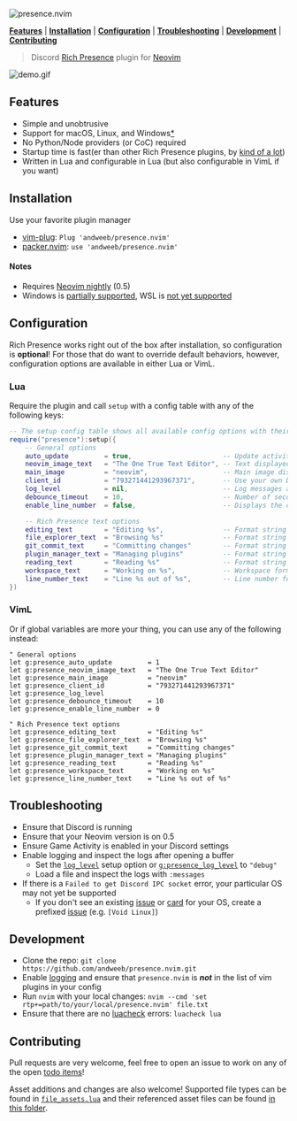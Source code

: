 <img src="https://gist.githubusercontent.com/andweeb/df3216345530234289b87cf5080c2c60/raw/8de399cfed82c137f793e9f580027b5246bc4379/presence.nvim.png" alt="presence.nvim">&#x200B;

**[Features](#features)** | **[Installation](#installation)** | **[Configuration](#configuration)** | **[Troubleshooting](#troubleshooting)** | **[Development](#development)** | **[Contributing](#contributing)**

> Discord [Rich Presence](https://discord.com/rich-presence) plugin for [Neovim](https://neovim.io)

<img src="https://gist.githubusercontent.com/andweeb/df3216345530234289b87cf5080c2c60/raw/4b07351547ae9a6bfdcbc1f915889b90a5349242/presence-demo.gif" alt="demo.gif">

## Features
* Simple and unobtrusive
* Support for macOS, Linux, and Windows[\*](#notes)
* No Python/Node providers (or CoC) required
* Startup time is fast(er than other Rich Presence plugins, by [kind of a lot](https://github.com/andweeb/presence.nvim/wiki/Plugin-Comparisons))
* Written in Lua and configurable in Lua (but also configurable in VimL if you want)

## Installation
Use your favorite plugin manager
* [vim-plug](https://github.com/junegunn/vim-plug): `Plug 'andweeb/presence.nvim'`
* [packer.nvim](https://github.com/wbthomason/packer.nvim): `use 'andweeb/presence.nvim'`

#### Notes
* Requires [Neovim nightly](https://github.com/neovim/neovim/releases/tag/nightly) (0.5)
* Windows is [partially supported](https://github.com/andweeb/presence.nvim/projects/1#card-60537963), WSL is [not yet supported](https://github.com/andweeb/presence.nvim/projects/1#card-60537961)

## Configuration
Rich Presence works right out of the box after installation, so configuration is **optional**! For those that do want to override default behaviors, however, configuration options are available in either Lua or VimL.

### Lua
Require the plugin and call `setup` with a config table with any of the following keys:

```lua
-- The setup config table shows all available config options with their default values:
require("presence"):setup({
    -- General options
    auto_update         = true,                       -- Update activity based on autocmd events (if `false`, map or manually execute `:lua package.loaded.presence:update()`)
    neovim_image_text   = "The One True Text Editor", -- Text displayed when hovered over the Neovim image
    main_image          = "neovim",                   -- Main image display (either "neovim" or "file")
    client_id           = "793271441293967371",       -- Use your own Discord application client id (not recommended)
    log_level           = nil,                        -- Log messages at or above this level (one of the following: "debug", "info", "warn", "error")
    debounce_timeout    = 10,                         -- Number of seconds to debounce events (or calls to `:lua package.loaded.presence:update(<filename>, true)`)
    enable_line_number  = false,                      -- Displays the current line number instead of the current project

    -- Rich Presence text options
    editing_text        = "Editing %s",               -- Format string rendered when an editable file is loaded in the buffer
    file_explorer_text  = "Browsing %s"               -- Format string rendered when browsing a file explorer
    git_commit_text     = "Committing changes"        -- Format string rendered when commiting changes in git
    plugin_manager_text = "Managing plugins"          -- Format string rendered when managing plugins
    reading_text        = "Reading %s"                -- Format string rendered when a read-only or unmodifiable file is loaded in the buffer
    workspace_text      = "Working on %s",            -- Workspace format string (either string or function(git_project_name: string|nil, buffer: string): string)
    line_number_text    = "Line %s out of %s",        -- Line number format string (for when enable_line_number is set to true)
})
```

### VimL
Or if global variables are more your thing, you can use any of the following instead:
```viml
" General options
let g:presence_auto_update         = 1
let g:presence_neovim_image_text   = "The One True Text Editor"
let g:presence_main_image          = "neovim"
let g:presence_client_id           = "793271441293967371"
let g:presence_log_level
let g:presence_debounce_timeout    = 10
let g:presence_enable_line_number  = 0

" Rich Presence text options
let g:presence_editing_text        = "Editing %s"
let g:presence_file_explorer_text  = "Browsing %s"
let g:presence_git_commit_text     = "Committing changes"
let g:presence_plugin_manager_text = "Managing plugins"
let g:presence_reading_text        = "Reading %s"
let g:presence_workspace_text      = "Working on %s"
let g:presence_line_number_text    = "Line %s out of %s"
```

## Troubleshooting
* Ensure that Discord is running
* Ensure that your Neovim version is on 0.5
* Ensure Game Activity is enabled in your Discord settings
* Enable logging and inspect the logs after opening a buffer
    * Set the [`log_level`](#lua) setup option or [`g:presence_log_level`](#viml) to `"debug"`
    * Load a file and inspect the logs with `:messages`
* If there is a `Failed to get Discord IPC socket` error, your particular OS may not yet be supported
    * If you don't see an existing [issue](https://github.com/andweeb/presence.nvim/issues) or [card](https://github.com/andweeb/presence.nvim/projects/1#column-14183588) for your OS, create a prefixed [issue](https://github.com/andweeb/presence.nvim/issues/new) (e.g. `[Void Linux]`)

## Development
* Clone the repo: `git clone https://github.com/andweeb/presence.nvim.git`
* Enable [logging](#configuration) and ensure that `presence.nvim` is **_not_** in the list of vim plugins in your config
* Run `nvim` with your local changes: `nvim --cmd 'set rtp+=path/to/your/local/presence.nvim' file.txt`
* Ensure that there are no [luacheck](https://github.com/mpeterv/luacheck/) errors: `luacheck lua`

## Contributing
Pull requests are very welcome, feel free to open an issue to work on any of the open [todo items](https://github.com/andweeb/presence.nvim/projects/1?add_cards_query=is%3Aopen)!

Asset additions and changes are also welcome! Supported file types can be found in [`file_assets.lua`](lua/presence/file_assets.lua) and their referenced asset files can be found [in this folder](https://www.dropbox.com/sh/j8913f0gav3toeh/AADxjn0NuTprGFtv3Il1Pqz-a?dl=0).

